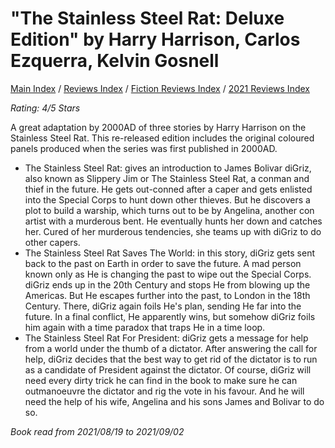 # "The Stainless Steel Rat: Deluxe Edition" by Harry Harrison, Carlos Ezquerra, Kelvin Gosnell

[Main Index](../../../README.md) / [Reviews Index](../../README.md) / [Fiction Reviews Index](../README.md) / [2021 Reviews Index](README.md)

*Rating: 4/5 Stars*

A great adaptation by 2000AD of three stories by Harry Harrison on the Stainless Steel Rat. This re-released edition includes the original coloured panels produced when the series was first published in 2000AD.

- The Stainless Steel Rat: gives an introduction to James Bolivar diGriz, also known as Slippery Jim or The Stainless Steel Rat, a conman and thief in the future. He gets out-conned after a caper and gets enlisted into the Special Corps to hunt down other thieves. But he discovers a plot to build a warship, which turns out to be by Angelina, another con artist with a murderous bent. He eventually hunts her down and catches her. Cured of her murderous tendencies, she teams up with diGriz to do other capers.
- The Stainless Steel Rat Saves The World: in this story, diGriz gets sent back to the past on Earth in order to save the future. A mad person known only as He is changing the past to wipe out the Special Corps. diGriz ends up in the 20th Century and stops He from blowing up the Americas. But He escapes further into the past, to London in the 18th Century. There, diGriz again foils He's plan, sending He far into the future. In a final conflict, He apparently wins, but somehow diGriz foils him again with a time paradox that traps He in a time loop.
- The Stainless Steel Rat For President: diGriz gets a message for help from a world under the thumb of a dictator. After answering the call for help, diGriz decides that the best way to get rid of the dictator is to run as a candidate of President against the dictator. Of course, diGriz will need every dirty trick he can find in the book to make sure he can outmanoeuvre the dictator and rig the vote in his favour. And he will need the help of his wife, Angelina and his sons James and Bolivar to do so.

*Book read from 2021/08/19 to 2021/09/02*
